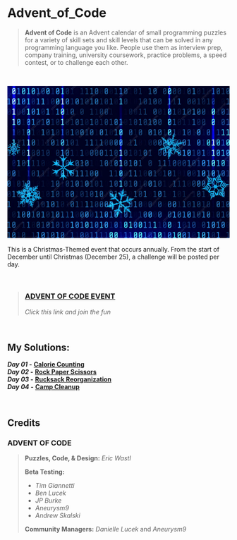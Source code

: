 # Advent_of_Code
> **Advent of Code** is an Advent calendar of small programming puzzles for a variety of skill sets and skill levels that can be solved in any programming language you like. People use them as interview prep, company training, university coursework, practice problems, a speed contest, or to challenge each other.

&nbsp;

<img src=https://github.com/Kyros0718/Advent_of_Code/blob/main/Media/Binary%20Codes%20and%20Snow%20Flakes_%20Landscape.png>

This is a Christmas-Themed event that occurs annually. From the start of December until Christmas (December 25), a challenge will be posted per day.

&nbsp;

> ### [ADVENT OF CODE EVENT](https://adventofcode.com/)
> _Click this link and join the fun_

&nbsp;

## My Solutions:
**_Day 01_ -** [**Calorie Counting**](https://github.com/Kyros0718/Advent_of_Code/tree/main/Advent_2022/01-Calorie_Counting)<br>
**_Day 02_ -** [**Rock Paper Scissors**](https://github.com/Kyros0718/Advent_of_Code/tree/main/Advent_2022/02-Rock_Paper_Scissors)<br>
**_Day 03_ -** [**Rucksack Reorganization**](https://github.com/Kyros0718/Advent_of_Code/tree/main/Advent_2022/03-Rucksack_Reorganization)<br>
**_Day 04_ -** [**Camp Cleanup**](https://github.com/Kyros0718/Advent_of_Code/tree/main/Advent_2022/04-Camp_Cleanup)<br>

&nbsp;

## Credits
### ADVENT OF CODE 
> **Puzzles, Code, & Design:** _Eric Wastl_
>
> **Beta Testing:**
> - _Tim Giannetti_
> - _Ben Lucek_
> - _JP Burke_
> - _Aneurysm9_
> - _Andrew Skalski_
> 
> **Community Managers:** _Danielle Lucek_ and _Aneurysm9_
